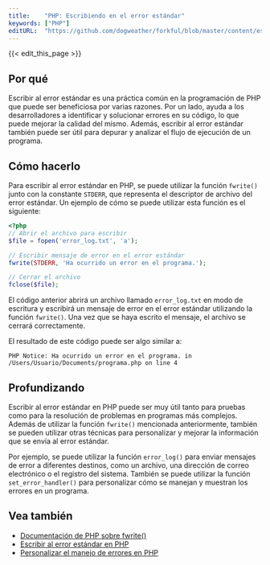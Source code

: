 ```yaml
---
title:    "PHP: Escribiendo en el error estándar"
keywords: ["PHP"]
editURL:  "https://github.com/dogweather/forkful/blob/master/content/es/php/writing-to-standard-error.md"
---
```


{{< edit_this_page >}}

## Por qué

Escribir al error estándar es una práctica común en la programación de PHP que puede ser beneficiosa por varias razones. Por un lado, ayuda a los desarrolladores a identificar y solucionar errores en su código, lo que puede mejorar la calidad del mismo. Además, escribir al error estándar también puede ser útil para depurar y analizar el flujo de ejecución de un programa.

## Cómo hacerlo

Para escribir al error estándar en PHP, se puede utilizar la función `fwrite()` junto con la constante `STDERR`, que representa el descriptor de archivo del error estándar. Un ejemplo de cómo se puede utilizar esta función es el siguiente:

```PHP
<?php
// Abrir el archivo para escribir
$file = fopen('error_log.txt', 'a');

// Escribir mensaje de error en el error estándar
fwrite(STDERR, 'Ha ocurrido un error en el programa.');

// Cerrar el archivo
fclose($file);
```

El código anterior abrirá un archivo llamado `error_log.txt` en modo de escritura y escribirá un mensaje de error en el error estándar utilizando la función `fwrite()`. Una vez que se haya escrito el mensaje, el archivo se cerrará correctamente.

El resultado de este código puede ser algo similar a:

```
PHP Notice: Ha ocurrido un error en el programa. in /Users/Usuario/Documents/programa.php on line 4
```

## Profundizando

Escribir al error estándar en PHP puede ser muy útil tanto para pruebas como para la resolución de problemas en programas más complejos. Además de utilizar la función `fwrite()` mencionada anteriormente, también se pueden utilizar otras técnicas para personalizar y mejorar la información que se envía al error estándar.

Por ejemplo, se puede utilizar la función `error_log()` para enviar mensajes de error a diferentes destinos, como un archivo, una dirección de correo electrónico o el registro del sistema. También se puede utilizar la función `set_error_handler()` para personalizar cómo se manejan y muestran los errores en un programa.

## Vea también

- [Documentación de PHP sobre fwrite()](https://www.php.net/manual/es/function.fwrite.php)
- [Escribir al error estándar en PHP](https://www.samuelaguilera.com/post/escribir-al-error-estandar-en-php/)
- [Personalizar el manejo de errores en PHP](https://www.php.net/manual/es/function.set-error-handler.php)